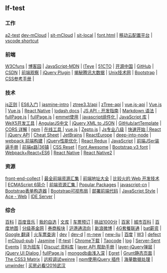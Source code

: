 ## lf-test
### 工作  

[a2-test](http://blog.csdn.net/u010130282/article/details/53462805)
[dev-mCloud](http://nkweb-sit.huawei.com/mcloud/ide/develop.html?projectId=24313857) | 
[sit-mCloud](http://mcloudnkg-sit.huawei.com/mcloud/ide/develop.html?projectId=182517764) | 
[sit-local](http://localhost.huawei.com/mcloud/develop.html?projectId=182517764) | 
[font.html](http://localhost.huawei.com/mcloud/font.html) | 
[移动云配置平台](http://localhost.huawei.com:8080/mcloud/home1.html) | 
[vscode shortcut](https://code.visualstudio.com/shortcuts/keyboard-shortcuts-windows.pdf)

### 前端  

[W3Cfuns](http://www.w3cfuns.com/) | 
[博客园](http://www.cnblogs.com/) | 
[JavaScript-MDN](https://developer.mozilla.org/zh-CN/docs/Web/JavaScript/Reference) | 
[ITeye](http://www.iteye.com/) | 
[51CTO](http://www.51cto.com/) | 
[开源中国](http://www.oschina.net/) | 
[GitHub](https://github.com/) | 
[CSDN](http://www.csdn.net/?ref=toolbar) | 
[前端观察](http://www.qianduan.net/) | 
[jQuery Plugin](http://plugins.jquery.com/) | 
[揭秘腾讯大数据](http://www.csdn.net/article/2014-08-29/2821448) | 
[Unix技术网](http://www.chinaunix.net/) | 
[Bootstrap](http://www.bootcss.com/) | 
[CSS参考手册](http://css.doyoe.com/) | 

### 技术  

[js正则](http://blog.csdn.net/xinying0424/article/details/8113908) | 
[ES6入门](http://es6.ruanyifeng.com/) | 
[jasmine-intro](http://jasmine.github.io/2.4/introduction.html) | 
[ztree3.3/api](http://tool.oschina.net/apidocs/apidoc?api=ztree3.2%2Fapi%2FAPI_cn.html) | 
[zTree-api](http://www.ztree.me/v3/api.php) | 
[vue.js-api](http://vuejs.org/api/) | 
[Vue.js](http://www.cnblogs.com/keepfool/p/5619070.html) | 
[Vue.js](http://www.cnblogs.com/keepfool/p/5637834.html) | 
[React Native](http://top.css88.com/archives/724) | 
[lodash docs](https://lodash.com/docs) | 
[JS API - 开发指南](http://developer.baidu.com/map/jsdevelop-4.htm) | 
[Markdown 语法](http://wowubuntu.com/markdown/) | 
[fullPage.js](https://github.com/alvarotrigo/fullPage.js) | 
[fullPage.js](http://www.dowebok.com/77.html) | 
[emmet使用](http://docs.emmet.io/actions/) | 
[javascript组件化 ](http://purplebamboo.github.io/2015/03/16/javascript-component/) | 
[JavaScript 库](https://developer.mozilla.org/zh-CN/docs/Web/JavaScript/Reference/Global_Objects) | 
[WeX5开发工具](http://wex5.com/cn/wex5/) | 
[AngularJS中文](http://www.apjs.net/) | 
[jQuery XML to JSON](http://www.fyneworks.com/jquery/xml-to-json/) | 
[GitHub/artTemplate](https://github.com/aui/artTemplate) | 
[CORS 详解](http://www.ruanyifeng.com/blog/2016/04/cors.html) | 
[npm](https://www.npmjs.com/) | 
[在线工具 ](http://tool.oschina.net/) | 
[vue.js](http://cn.vuejs.org/) | 
[Zepto.js](http://zeptojs.com/) | 
[Js专业八级](http://ourjs.com/detail/52fb82e13bd19c4814000001) | 
[快速开始 | React](http://reactjs.cn/react/docs/getting-started.html) | 
[jQuery API](http://www.php100.com/manual/jquery/) | 
[Cheat Sheet](http://docs.emmet.io/cheat-sheet/) | 
[JetBrains](https://www.jetbrains.com/) | 
[ReactEurope](https://zhuanlan.zhihu.com/p/21379350) | 
[deep-into-node](https://yjhjstz.gitbooks.io/deep-into-node/content/) | 
[webpack 前端构建](http://www.cnblogs.com/yangjunhua/p/5615118.html) | 
[ jQuery性能优化](http://www.ido321.com/82.html) | 
[React Redux](http://www.zcfy.cc/article/863) | 
[JavaScript](http://www.zcfy.cc/article/901) | 
[前端JSer装逼手册](http://www.w3cfuns.com/notes/24611/1581e84f8f1c67ac2b883f44945da00b.html) |
[前端e路|36镇](http://www.36zhen.com/my?id=3751) | 
[CSS Reset](http://cssreset.com/) | 
[Font Awesome](http://fontawesome.io/) | 
[Bootstrap v3 font](http://v3.bootcss.com/components/) | 
[Webpack+React+ES6](http://www.cnblogs.com/skylar/p/React-Webpack-ES6.html) | 
[React Native](http://www.cnblogs.com/maomishen/p/5303976.html) | 
[React Native2](https://my.oschina.net/osccreate/blog/778348) | 

### 资源  

[front-end-collect](https://github.com/jikeytang/front-end-collect) | 
[最全前端资源汇集](http://www.w3cfuns.com/notes/17755/423092d927775ae297a390f646079a64.html) | 
[前端地址大全](http://www.w3cfuns.com/notes/16438/db8e9e0bf80676f32b2cafb9b4932313.html) | 
[比较火的 Web 开发技术](http://www.zhihu.com/question/26644904) | 
[ECMAScript 6简介](http://es6.ruanyifeng.com/#docs/destructuring) | 
[前端资源汇集 ](http://www.jianshu.com/p/c3dae0951f74) | 
[Popular Packages](https://packagecontrol.io/browse/popular) | 
[javascript-cn](https://github.com/jobbole/awesome-javascript-cn) | 
[Bootstrap表单构造器](http://www.bootcss.com/p/bootstrap-form-builder/) | 
[Bootstrap可视布局](http://www.bootcss.com/p/layoutit/) | 
[部署前端代码](http://www.zhihu.com/question/20790576) | 
[JavaScript Style](https://github.com/airbnb/javascript) | 
[Ace - Web](https://ace.c9.io/#api) | 
[IDE Server](http://localhost.huawei.com:8080/mcloud/sseChannelTest.html) | 

### 综合  

[百科](http://baike.baidu.com/) | 
[百度音乐](http://play.baidu.com/) | 
[我的自选](http://quote.yztz.com/favorite/) | 
[文库](http://wenku.baidu.com/) | 
[车票预订](https://kyfw.12306.cn/otn/leftTicket/init) | 
[挑战1000分](http://www.nxmam.cn/yx/yxc.php?oid=bxpdviec) | 
[百家](http://baijia.baidu.com/) | 
[城市百科](http://baike.baidu.com/city) | 
[百度地图](http://map.baidu.com/) | 
[分级基金网](http://www.jijinb.com/) | 
[券商板块](http://quote.yztz.com/quote/sector_10633) | 
[沪港通流向](http://data.eastmoney.com/bkzj/hgt.html) | 
[新浪微博](http://weibo.com/u/2034566072/home?wvr=5) | 
[4G套餐联通](http://www.10010.com/goodsdetail/511405139289.html) | 
[bat薪资](http://www.zhihu.com/question/27108669?rf=27108605) | 
[Google 翻译](http://translate.google.cn/) | 
[火车票查询](http://train.qunar.com/) | 
[dev](http://localhost.huawei.com/mcloud/develop.html?projectId=103874569) | 
[dev-d](http://localhost.huawei.com/mcloud/develop-d.html?projectId=103874569) | 
[m-new](http://localhost.huawei.com/mcloud/index.html) | 
[new-liu](http://10.63.248.167:8080/mcloud/index.html) | 
[百度](http://www.baidu.com/) | 
[W3](http://w3.huawei.com/next/indexa.html) | 
[defect](http://btit-rally.huawei.com/#/1581840d/defects?tpsV=sq%3A33694564) | 
[mCloud-pub](http://mcloud-pub.huawei.com/mcloud/ide/home.html?projectId=143392777) | 
[Jasmine](http://localhost.huawei.com/mcloud/jasmine/test.html) | 
[lf-test](https://github.com/longfei347/lf-test/blob/master/index.html) | 
[Chrome下载](http://down.tech.sina.com.cn/page/40975.html) | 
[Taocode](http://code.taobao.org/login/) | 
[log](http://nkweb-sit.huawei.com/mcloud/channel/sse/server?X-User-Hash=bbb555&param={%22type%22:%22BUSINESS%22,%22to%22:%22bbb555%22}) | 
[Server-Sent Events](http://nkgtsv9687rhl:8080/mcloud/channel/sseChannelTest.html) | 
[华为班车](http://117.78.17.233/huaweibus/!index.action) | 
[Discuz! 资料库](http://faq.comsenz.com/library/template/cssextend/cssextend_index.htm) | 
[layer API 帮助手册](http://sentsin.com/jquery/layer/api.html) | 
[layer-jQuery弹层](http://sentsin.com/jquery/layer/) | 
[jQuery UI Dialog ](http://www.codesky.net/article/201208/170544.html) | 
[fullPage.js](http://www.dowebok.com/demo/2014/77/index8.html#page2) | 
[mongodb由浅入深](http://linux.cn/article-4117-1-qqmail.html) | 
[Egret](http://www.egret-labs.org/) | 
[Grunt静态页面](http://www.jianshu.com/p/47aa09a2910d) | 
[The CSS3 Matrix](http://useragentman.com/matrix/) | 
[远程调试weinre](http://wyqbailey.diandian.com/post/2011-11-09/20511143) | 
[npm使用jQuery 插件](http://www.css88.com/archives/5537) | 
[海量数据处理](http://m.blog.csdn.net/blog/v_JULY_v/7382693) | 
[unwinder](http://unwinder.test.h5jun.com/) | 
[买房必看!2016武汉](http://mt.sohu.com/20160507/n448205169.shtml)

